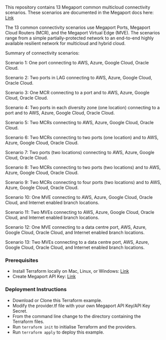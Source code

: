 This repository contains 13 Megaport common multicloud connectivity scenarios. These scenarios are documented in the Megaport docs here: [Link](https://docs.megaport.com/deployment/multicloud/)

The 13 common connectivity scenarios use Megaport Ports, Megaport Cloud Routers (MCR), and the Megaport Virtual Edge (MVE). The scenarios range from a simple partially-protected network to an end-to-end highly available resilient network for multicloud and hybrid cloud.

Summary of connectivity scenarios:

Scenario 1: One port connecting to AWS, Azure, Google Cloud, Oracle Cloud.

Scenario 2: Two ports in LAG connecting to AWS, Azure, Google Cloud, Oracle Cloud.

Scenario 3: One MCR connecting to a port and to AWS, Azure, Google Cloud, Oracle Cloud.

Scenario 4: Two ports in each diversity zone (one location) connecting to a port and to AWS, Azure, Google Cloud, Oracle Cloud.

Scenario 5: Two MCRs connecting to AWS, Azure, Google Cloud, Oracle Cloud.

Scenario 6: Two MCRs connecting to two ports (one location) and to AWS, Azure, Google Cloud, Oracle Cloud.

Scenario 7: Two ports (two locations) connecting to AWS, Azure, Google Cloud, Oracle Cloud.

Scenario 8: Two MCRs connecting to two ports (two locations) and to AWS, Azure, Google Cloud, Oracle Cloud.

Scenario 9: Two MCRs connecting to four ports (two locations) and to AWS, Azure, Google Cloud, Oracle Cloud.

Scenario 10: One MVE connecting to AWS, Azure, Google Cloud, Oracle Cloud, and Internet enabled branch locations.

Scenario 11: Two MVEs connecting to AWS, Azure, Google Cloud, Oracle Cloud, and Internet enabled branch locations.

Scenario 12: One MVE connecting to a data centre port, AWS, Azure, Google Cloud, Oracle Cloud, and Internet enabled branch locations.

Scenario 13: Two MVEs connecting to a data centre port, AWS, Azure, Google Cloud, Oracle Cloud, and Internet enabled branch locations.

### Prerequisites

* Install Terraform locally on Mac, Linux, or Windows: [Link](https://developer.hashicorp.com/terraform/tutorials/azure-get-started/install-cli)
* Create Megaport API Key: [Link](https://docs.megaport.com/api/api-key/)

### Deployment Instructions

* Download or Clone this Terraform example.
* Modify the provider.tf file with your own Megaport API Key/API Key Secret.
* From the command line change to the directory containing the Terraform files.
* Run `terraform init` to initialise Terraform and the providers.
* Run `terraform apply` to deploy this example.
